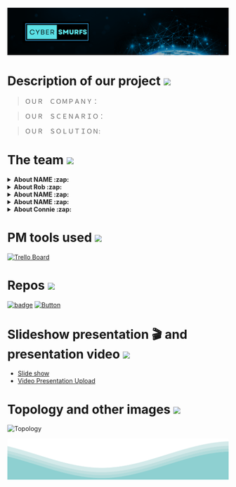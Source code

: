 ![banner](https://github.com/cyber-smurfs/.github/blob/main/profile/banner_CM.png)







# Description of our project <img width="100" src="https://media0.giphy.com/media/RDZo7znAdn2u7sAcWH/giphy.gif">
> ＯＵＲ　ＣＯＭＰＡＮＹ：

> ＯＵＲ　ＳＣＥＮＡＲＩＯ：

> ＯＵＲ　ＳＯＬＵＴＩＯＮ:


# The team <img img width="150" src="https://media0.giphy.com/media/OrDMyHY3lmvPLxBcMs/giphy.gif"/>
<details>
    <summary><b> About NAME :zap: </b></summary><br/>
  <tbody>
        <tr>
            <td><a href="https://github.com/spencymitch">
            <img height="50" src="https://www.vectorlogo.zone/logos/github/github-tile.svg" />
            </a></td>
            <td><a href="https://www.linkedin.com/in/spencymitch/">
            <img height="50" src="https://www.vectorlogo.zone/logos/linkedin/linkedin-icon.svg" />
            </a></td>
        </tr>
    </tbody><br/>
</table>
TEXT. TEXT. TEXT. 
</details>

<details>
    <summary><b> About Rob :zap: </b></summary><br/>
  <tbody>
        <tr>
            <td><a href="https://github.com/RobG-11">
            <img height="50" src="https://www.vectorlogo.zone/logos/github/github-tile.svg" />
            </a></td>
            <td><a href="https://www.linkedin.com/in/robertgregor11/">
            <img height="50" src="https://www.vectorlogo.zone/logos/linkedin/linkedin-icon.svg" />
            </a></td>
        </tr>
    </tbody><br/>
</table>
Previously employed as a DTRA DoD Red Team Liaison. Chose cybersecurity to challenge myself. Pursuing a SOC Analyst position.
</details>

<details>
    <summary><b> About NAME :zap: </b></summary><br/>
  <tbody>
        <tr>
            <td><a href="https://github.com/NicholasLoiacono">
            <img height="50" src="https://www.vectorlogo.zone/logos/github/github-tile.svg" />
            </a></td>
            <td><a href="https://www.linkedin.com/in/loiaconon/">
            <img height="50" src="https://www.vectorlogo.zone/logos/linkedin/linkedin-icon.svg" />
            </a></td>
        </tr>
    </tbody><br/>
</table>
TEXT. TEXT. TEXT. 
</details>

<details>
    <summary><b> About NAME :zap: </b></summary><br/>
  <tbody>
        <tr>
            <td><a href="https://github.com/Sfergy3">
            <img height="50" src="https://www.vectorlogo.zone/logos/github/github-tile.svg" />
            </a></td>
            <td><a href="https://www.linkedin.com/in/slfiii/">
            <img height="50" src="https://www.vectorlogo.zone/logos/linkedin/linkedin-icon.svg" />
            </a></td>
        </tr>
    </tbody><br/>
</table>
TEXT. TEXT. TEXT. 
</details>

<details>
    <summary><b> About Connie :zap: </b></summary><br/>
  <tbody>
        <tr>
            <td><a href="https://github.com/connieuribe/">
            <img height="50" src="https://www.vectorlogo.zone/logos/github/github-tile.svg" />
            </a></td>
            <td><a href="https://www.linkedin.com/in/connieuribe/">
            <img height="50" src="https://www.vectorlogo.zone/logos/linkedin/linkedin-icon.svg" />
            </a></td>
        </tr>
    </tbody><br/>
</table>
Marine veteran located in Florida. Has a B.A. in computer science with previous programming experience. Enjoys being outdoors and likes to garden. 
</details>





# PM tools used <img width="100" src="https://media4.giphy.com/media/l3vR85PnGsBwu1PFK/giphy.gif"/>
[![Trello Board](https://img.shields.io/badge/Our%20Trello%20Board-0052CC?style=for-the-badge&logo=trello&logoColor=white)](https://trello.com/b/x76ADRAC/project-management)

# Repos <img width="50" src="https://media1.giphy.com/media/du3J3cXyzhj75IOgvA/giphy.gif"/>
[![badge](https://img.shields.io/badge/Documentations%20Repo-1338BE?style=for-the-badge)](https://github.com/Cyber-Fortress-Technologies/Project-Docs)
[![Button](https://img.shields.io/badge/Standard%20Procedures%20Repo-1338BE?style=for-the-badge)](https://github.com/Cyber-Fortress-Technologies/SOPs)

# Slideshow presentation :clapper: and presentation video <img width="80" src="https://media0.giphy.com/media/NSooDzvyow8sO7za0c/giphy.gif"/>
- [Slide show]()
- [Video Presentation Upload]()

# Topology and other images <img width="100" src="https://media2.giphy.com/media/077i6AULCXc0FKTj9s/giphy.gif"/>
![Topology]()






<img img width="1000" src="https://github.com/cyber-smurfs/.github/blob/main/profile/waves.svg"/>

<!--
![b](https://i.pinimg.com/736x/fe/73/35/fe7335584fbcec8898345661ce8e0d2e--search.jpg)
<p align="center">
  <img  src="https://readme-typing-svg.demolab.com?font=fira+code&size=25&duration=3000&pause=1000&color=A40000&multiline=true&width=435&lines=Welcome+To+Cyber+Fortress+%F0%9F%91%8B+">
</p>
![](https://strohljackson.files.wordpress.com/2016/11/smurf2.gif?w=700)

**Here are some ideas to get you started:**

🙋‍♀️ A short introduction - what is your organization all about?
🌈 Contribution guidelines - how can the community get involved?
👩‍💻 Useful resources - where can the community find your docs? Is there anything else the community should know?
🍿 Fun facts - what does your team eat for breakfast?
🧙 Remember, you can do mighty things with the power of [Markdown](https://docs.github.com/github/writing-on-github/getting-started-with-writing-and-formatting-on-github/basic-writing-and-formatting-syntax)
-->
